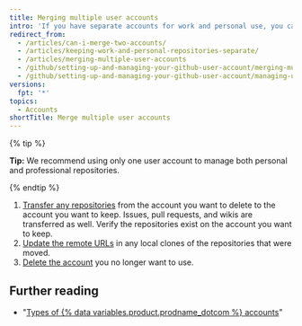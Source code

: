 ```yaml
---
title: Merging multiple user accounts
intro: 'If you have separate accounts for work and personal use, you can merge the accounts.'
redirect_from:
  - /articles/can-i-merge-two-accounts/
  - /articles/keeping-work-and-personal-repositories-separate/
  - /articles/merging-multiple-user-accounts
  - /github/setting-up-and-managing-your-github-user-account/merging-multiple-user-accounts
  - /github/setting-up-and-managing-your-github-user-account/managing-user-account-settings/merging-multiple-user-accounts
versions:
  fpt: '*'
topics:
  - Accounts
shortTitle: Merge multiple user accounts
---
```

{% tip %}

**Tip:** We recommend using only one user account to manage both personal and professional repositories.

{% endtip %}

1. [Transfer any repositories](/articles/how-to-transfer-a-repository) from the account you want to delete to the account you want to keep. Issues, pull requests, and wikis are transferred as well. Verify the repositories exist on the account you want to keep.
2. [Update the remote URLs](/github/getting-started-with-github/managing-remote-repositories) in any local clones of the repositories that were moved.
3. [Delete the account](/articles/deleting-your-user-account) you no longer want to use.

## Further reading

- "[Types of {% data variables.product.prodname_dotcom %} accounts](/articles/types-of-github-accounts)"
